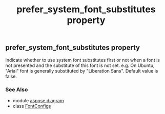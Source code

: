 ﻿---
title: prefer_system_font_substitutes property
second_title: Aspose.Diagram for Python via .NET API References
description: 
type: docs
weight: 100
url: /python-net/aspose.diagram/fontconfigs/prefer_system_font_substitutes/
is_root: false
---

## prefer_system_font_substitutes property


Indicate whether to use system font substitutes first or not when a font is not presented and the substitute of this font is not set.
e.g. On Ubuntu, "Arial" font is generally substituted by "Liberation Sans".
Default value is false.

### See Also
* module [aspose.diagram](../../)
* class [FontConfigs](/diagram/python-net/aspose.diagram/fontconfigs)

